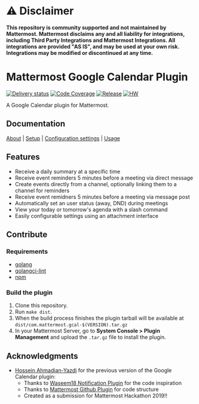# :warning: Disclaimer

**This repository is community supported and not maintained by Mattermost. Mattermost disclaims any and all liability for integrations, including Third Party Integrations and Mattermost Integrations. All integrations are provided "AS IS", and may be used at your own risk. Integrations may be modified or discontinued at any time.**

# Mattermost Google Calendar Plugin

[![Delivery status](https://github.com/mattermost/mattermost-plugin-google-calendar/actions/workflows/cd.yml/badge.svg)](https://github.com/mattermost/mattermost-plugin-google-calendar/actions/workflows/cd.yml)
[![Code Coverage](https://img.shields.io/codecov/c/github/mattermost/mattermost-plugin-google-calendar/master)](https://codecov.io/gh/mattermost/mattermost-plugin-google-calendar)
[![Release](https://img.shields.io/github/v/release/mattermost/mattermost-plugin-google-calendar)](https://github.com/mattermost/mattermost-plugin-google-calendar/releases/latest)
[![HW](https://img.shields.io/github/issues/mattermost/mattermost-plugin-google-calendar/Up%20For%20Grabs?color=dark%20green&label=Help%20Wanted)](https://github.com/mattermost/mattermost-plugin-google-calendar/issues?q=is%3Aissue+is%3Aopen+sort%3Aupdated-desc+label%3A%22Up+For+Grabs%22+label%3A%22Help+Wanted%22)

A Google Calendar plugin for Mattermost.

## Documentation

[About](https://docs.mattermost.com/about/mattermost-google-calendar-integration.html) | [Setup](https://docs.mattermost.com/about/setup-mattermost-google-calendar-plugin.html) | [Configuration settings](https://docs.mattermost.com/configure/plugins-configuration-settings.html#google-calendar) | [Usage](https://docs.mattermost.com/collaborate/use-mattermost-google-calendar-plugin.html)

## Features

- Receive a daily summary at a specific time
- Receive event reminders 5 minutes before a meeting via direct message
- Create events directly from a channel, optionally linking them to a channel for reminders
- Receive event remidners 5 minutes before a meeting via message post
- Automatically set an user status (away, DND) during meetings
- View your today or tomorrow's agenda with a slash command
- Easily configurable settings using an attachment interface

## Contribute

### Requirements

- [golang](https://golang.org/doc/install)
- [golangci-lint](https://golangci-lint.run/usage/install/)
- [npm](https://www.npmjs.com/get-npm)

### Build the plugin

1. Clone this repository.
1. Run `make dist`.
2. When the build process finishes the plugin tarball will be available at `dist/com.mattermost.gcal-$(VERSION).tar.gz`
3. In your Mattermost Server, go to **System Console > Plugin Management** and upload the `.tar.gz` file to install the plugin.


## Acknowledgments

* [Hossein Ahmadian-Yazdi](https://github.com/hahmadia) for the previous version of the Google Calendar plugin:
    * Thanks to [Waseem18 Notification Plugin](https://github.com/waseem18/mattermost-plugin-google-calendar) for the code inspiration
    * Thanks to [Mattermost Github Plugin](https://github.com/mattermost/mattermost-plugin-github) for code structure
    * Created as a submission for Mattermost Hackathon 2019!!
